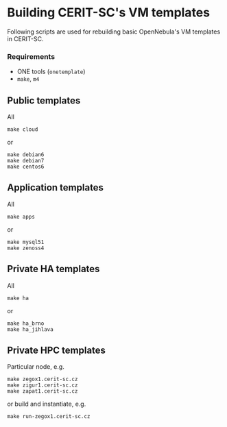 # Building CERIT-SC's VM templates

Following scripts are used for rebuilding basic OpenNebula's VM templates in CERIT-SC.

### Requirements

* ONE tools (`onetemplate`)
* `make`, `m4`

## Public templates

All

    make cloud

or

    make debian6
    make debian7
    make centos6

## Application templates

All

    make apps

or

    make mysql51
	make zenoss4

## Private HA templates

All

    make ha

or

    make ha_brno
	make ha_jihlava

## Private HPC templates

Particular node, e.g.

    make zegox1.cerit-sc.cz
    make zigur1.cerit-sc.cz
    make zapat1.cerit-sc.cz

or build and instantiate, e.g.

    make run-zegox1.cerit-sc.cz


